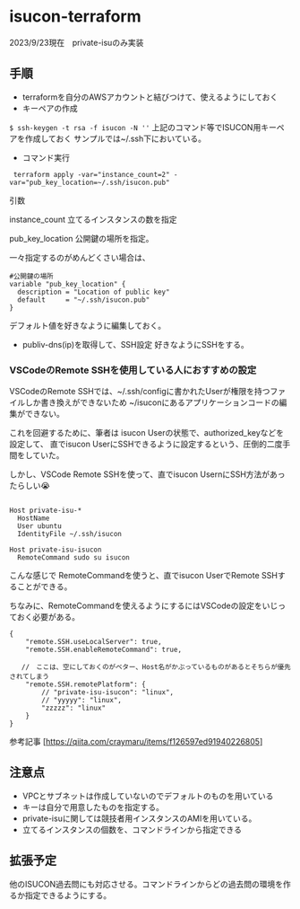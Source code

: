 # isucon-terraform


2023/9/23現在　private-isuのみ実装

## 手順
- terraformを自分のAWSアカウントと結びつけて、使えるようにしておく
- キーペアの作成

`$ ssh-keygen -t rsa -f isucon -N ''`
上記のコマンド等でISUCON用キーペアを作成しておく
サンプルでは~/.ssh下においている。

- コマンド実行

````
 terraform apply -var="instance_count=2" -var="pub_key_location=~/.ssh/isucon.pub"
````

引数

instance_count 立てるインスタンスの数を指定


pub_key_location 公開鍵の場所を指定。

一々指定するのがめんどくさい場合は、

```
#公開鍵の場所
variable "pub_key_location" {
  description = "Location of public key"
  default     = "~/.ssh/isucon.pub"
}

```

デフォルト値を好きなように編集しておく。



- publiv-dns(ip)を取得して、SSH設定
好きなようにSSHをする。

### VSCodeのRemote SSHを使用している人におすすめの設定
VSCodeのRemote SSHでは、~/.ssh/configに書かれたUserが権限を持つファイルしか書き換えができないため
~/isuconにあるアプリケーションコードの編集ができない。

これを回避するために、筆者は isucon Userの状態で、authorized_keyなどを設定して、
直でisucon UserにSSHできるように設定するという、圧倒的二度手間をしていた。


しかし、VSCode Remote SSHを使って、直でisucon UsernにSSH方法があったらしい😭


```

Host private-isu-*
  HostName 
  User ubuntu
  IdentityFile ~/.ssh/isucon

Host private-isu-isucon
  RemoteCommand sudo su isucon
```
こんな感じで RemoteCommandを使うと、直でisucon UserでRemote SSHすることができる。

ちなみに、RemoteCommandを使えるようにするにはVSCodeの設定をいじっておく必要がある。

```
{
    "remote.SSH.useLocalServer": true,
    "remote.SSH.enableRemoteCommand": true,

   //　ここは、空にしておくのがベター、Host名がかぶっているものがあるとそちらが優先されてしまう
    "remote.SSH.remotePlatform": {
        // "private-isu-isucon": "linux",
        // "yyyyy": "linux",
        "zzzzz": "linux"
    }
}

```


参考記事
[https://qiita.com/craymaru/items/f126597ed91940226805]





## 注意点
- VPCとサブネットは作成していないのでデフォルトのものを用いている
- キーは自分で用意したものを指定する。
- private-isuに関しては競技者用インスタンスのAMIを用いている。
- 立てるインスタンスの個数を、コマンドラインから指定できる



## 拡張予定
他のISUCON過去問にも対応させる。コマンドラインからどの過去問の環境を作るか指定できるようにする。
